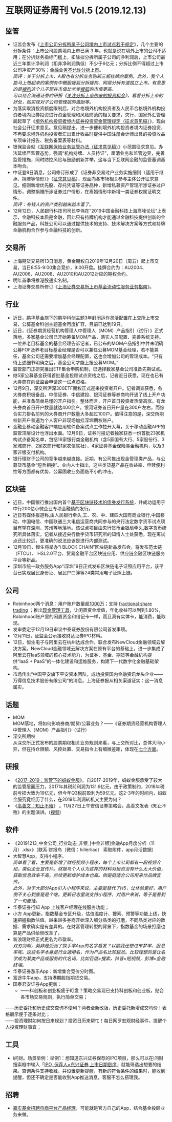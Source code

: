 # 互联网证券周刊 Vol.5 (2019.12.13)


## 监管
- 证监会发布《[上市公司分拆所属子公司境内上市试点若干规定](http://www.csrc.gov.cn/pub/zjhpublic/zjh/201912/t20191213_367507.htm)》，几个主要的分拆条件：上市公司股票境内上市已满 3 年。也就是说在境外上市的公司不适用；在分拆财务指标门槛上，扣除拟分拆所属子公司的净利润后，上市公司最近三年累计净利润（扣非净利润孰低）不少于6亿元；分拆比例不得超过上市公司净资产30%；[金融业务不允许分拆上市](http://www.csrc.gov.cn/pub/zjhpublic/zjh/201912/P020191213651391046799.pdf)。<br />_简评：关于分拆上市，A股也有分拆业务到新三板挂牌的案例。此外，我个人能马上想起来的案例有中概股搜狐分拆搜狗、网易分拆有道独立上市。有意思的是_[_搜狗_](https://xueqiu.com/S/SOGO)_这个儿子现在市值比老爹_[_搜狐_](https://xueqiu.com/S/SOHU)_的市值更高。_<br />_可以结合海通证券的研报《_[_关注分拆上市带来的投资机会_](https://www.kanyanbao.com/report/frame.htm?docid=47176513)_》，看看分拆上市的好处，如实现对子公司管理层的激励等。_
- 为落实取消投资额度限制后，对合格境外机构投资者及人民币合格境外机构投资者境内证券投资进行资金管理和风险防范的相关要求，央行、国家外汇管理局起草了《[境外机构投资者境内证券投资资金管理规定（征求意见稿）](http://m.safe.gov.cn/safe/2019/1213/14887.html)》，现向社会公开征求意见。意见稿提出，进一步便利境外机构投资者境内证券投资，不再要求境外机构投资者汇出累计收益时提供中国注册会计师出具的投资收益专项审计报告、税务备案表等材料。
- 银保监会就《[互联网保险业务监管办法（征求意见稿）](https://mp.weixin.qq.com/s/S84FM_q45zsEkOqC7_mnEA)》小范围征求意见。办法延续严监管态势，强调“机构持牌、人员持证”，厘清业务和监管边界，完善监管措施，同时防控风险与鼓励创新并举。这与当下互联网金融的监管基调基本吻合。
- 中证登8日消息，公司修订形成了《证券非交易过户业务实施细则（适用于继承、捐赠等情形）》（[征求意见稿](http://www.chinaclear.cn/zdjs/editor_file/20191208171305106.pdf)），现面向各市场相关参与主体公开征求意见。细则新增优先股、存托凭证等证券品种，新增私募资产管理所涉证券过户情形，调整捐赠所涉证券过户情形，在离婚情形中新增一类证券权属证明文件。<br />_简评：有钱人的资产类别越来越丰富了。_
- 12月12日，人民银行科技司司长李伟在“2019中国金融科技上海高峰论坛”上表示，金融科技本质是金融，因此只有持牌机构才能通过金融科技提供创新的金融服务产品，科技公司可以通过提供技术的支持、技术解决方案等方式和持牌金融机构合作参与金融科技的创新。

## 交易所

- 上海期货交易所13日消息，黄金期权自2019年12月20日（周五）起上市交易，当日8:55-9:00集合竞价，9:00开盘。挂牌合约为：AU2004、AU2006、AU2008、AU2010和AU2012对应的期权合约。
- 明年首季将推港股通实名制。
- 上海证券交易所修订《[上海证券交易所上市基金流动性服务业务指南](http://www.sse.com.cn/lawandrules/guide/jjznlc/c/c_20191210_4962778.shtml)》。


## 行业

- 近日，鹏华基金旗下的鹏华科创主题3年封闭运作灵活配置在上交所上市交易，公募基金科创主题基金再度扩容，目前已达到19只。
- 近日，《证券期货经营机构管理人中管理人（MOM）产品指引（试行）》正式落地，多家基金公司已开始筹备MOM产品，落实人员配置、完善系统支持。一位养老目标基金的基金经理告诉记者，已公布的MOM产品指引中并未明确公募FOF及养老目标基金经理是否可以兼任公募MOM基金经理，若不能兼任，基金公司还需要增加基金经理配置，这也会增加公司的管理成本。“只有待上述细节明确之后，基金公司才能上报公募MOM。”
- 监管部门正研究推出ETF集合申购机制，已选择数家基金公司准备先期试点。
- 继5家公募基金获得首批基金投顾试点资格之后，记者近日获悉，现在也已有大券商在向证监会申请这一试点资格。
- 12月9日，深交所沪深300ETF期权正式迎来投资者开户。记者调查获悉，各大券商积极备战，中信证券、中信建投、银河证券等券商均开通了线上开户功能，并准备简单易懂的开户指引。整体而言，开户首日投资者热情高涨。有龙头券商首日开户数量就达400余户。银河证券首日开户量在300户左右，而综合实力排名前列的大券商开户数量大多超过100户。值得注意的是，深交所期权新开户普遍为个人客户非现场加挂深圳期权账户。
- 金融业移动金融客户端应用软件备案试点工作拉开大幕，关于移动金融APP的监管顶层设计也浮出水面。12月9日，证券时报记者独家获悉一份首批23家机构试点备案名单，包括16家银行类金融机构（含5家国有大行、5家股份行、3家城商行、2家农商行和1家农信联社）、4家证券基金保险类金融机构，以及3家非银支付机构。
- 银行理财子公司的竞争越来越直接。近期，有公司推出现金管理类产品，与公募货币基金“短兵相接”。业内人士指出，这些类货基产品在收益率、申赎便利性等方面都有优势，公募固收业务面临不小的冲击。

## 区块链

- 近日，中国银行推出国内首个[基于区块链技术的债券发行系统](http://finance.sina.com.cn/stock/relnews/hk/2019-12-10/doc-iihnzhfz4950879.shtml)，并成功运用于中行200亿小微企业专项金融债的发行。
- 近日有媒体报道称,由人民银行牵头,工、农、中、建四大国有商业银行,中国移动、中国电信、中国联通三大电信运营商共同参与的央行法定数字货币试点项目有望在深圳、苏州等地落地。该试点项目由央行货币金银局牵头,数字货币研究所具体落实。记者从接近央行数字货币研究所的知情人士处获悉，现在离试点还比较远，更准确的说法应该是进行内部测试。
- 12月19日，恒生将举办“i BLOCK CHAIN”区块链新品发布会，将发布范太链（FTCU）、 HSL2.0平台、贸易金融平台区块链应用、供应链金融区块链服务平台等新品。
- 深圳市统一政务服务App“i深圳”9日正式发布区块链电子证照应用平台，该平台已实现居民身份证、居民户口簿等24类常用电子证照上链。

## 公司

- Robinhood两个消息：用户账户数量超[1000万](http://baijiahao.baidu.com/s?id=1652405209737445442&wfr=spider&for=pc)；支持 [fractional share trading](https://techcrunch.com/2019/12/12/robinhood-fractional-share/) ；推出[现金管理工具](https://blog.robinhood.com/news/2019/12/11/5-things-to-know-about-cash-management)，让闲置资金增值，年化收益可以到到1.80%，Robinhood账户里的闲置资金和借记卡一样，而且真有实体卡，能消费，能取现。
- 发审委定于12月19日审议中泰证券股份有限公司首发事项。
- 12月11日，证监会公示接收财达证券IPO材料。
- 12日，恒生电子与阿里云在杭州达成合作，联合发布NewCloud金融领域云解决方案。NewCloud金融领域云解决方案在原有平台的基础上，进一步集成了阿里云在IaaS领域的核心技术能力，为证券、基金、期货等金融机构提供“IaaS + PaaS”的一体化建设和运维服务，构建下一代数字化金融基础架构。
- 市场传出“中国平安旗下平安资本团队，成功投资国内金融资讯龙头企业——万得信息技术股份有限公司”的消息。上海证券报从相关渠道证实：这一消息属实。

## 话题

- MOM<br />MOM落地，将如何影响券商/期货/公募业务？——《证券期货经营机构管理人中管理人（MOM）产品指引》（试行）
- 深交所期权<br />从深交所正式发布的股票期权相关业务规则来看，与上交所对比，总体大同小异，但在持仓限额、风控处置、交易指令上有细微差距，体现在[七个方面](https://mp.weixin.qq.com/s/WPhDgQ7egYL_enq-fbBwSA)。

## 研报

- 《[2017-2019：监管下的蚂蚁金服](https://mp.weixin.qq.com/s/Sxgze9i58TleQn9qSaoDvQ)》。自2017-2019年，蚂蚁金服承受了较大的监管层面压力，2017年其税前利润为131.9亿元，由于政策制约，2018年税前亏损大致为19亿元，但今年Q3税前盈利为59亿元。这2-3年的时间内，蚂蚁金服究竟经历了什么，在2019年利润转机又主要为何？
- 《[高善文：知止不殆](https://zhuanlan.zhihu.com/p/93975785)》 。11月27日上午安信证券策略会，高善文发表《知止不殆》的主题演讲。([视频](https://www.youtube.com/watch?v=zzQ3vC6svB4))

## 软件

- 《20191213_中金公司_行业动态_非银_[中金非银]金融App月度分析（11月）.xlsx》（联系 财报鸟（微信：hillerliao） 索取附件，app月活数据）
- 大智慧App，支持小程序。<br />_简单看了看，主要是新增了财经视频小程序，每个上市公司都有一段视频介绍，类似企业宣传片。财报鸟个人认为这样的材料对投资没有什么太大价值，获取信息效率不高，后续更新维护成本也高。倒是挺适合公司用来作品牌宣传。<br />此外，对于大部分App引入小程序来说，主要是替代了H5，让体验更好，用户倒不关心到底是是个啥。更新日志里说支持小程序，对用户来说，等于是看到了一句废话。_
- 华泰证券行知 App 上线客户经理在线服务功能；
- 小方 App更新，指数基金专区升级，估值温度计、搜索、预警等功能上线，快速把握指数估值。越来越多券商开始深入细分品类的打磨，不同品类对应的数据、需求确实是有差异的。在财富管理转型的背景下，指数基金的场景打磨也算是产品供给侧改革了。
- 新浪理财师正式更名为市盈率。<br />_双刃剑啊，莫非是受到了换手率App的名字启发？以前我还想过市梦率、股息率呢。这些名字本身是行业通用名，作为产品名比较尴尬。比较理想的是让名字成为某类产品或服务的代名词，比如百度=搜索，抖音=短视频，彭博=金融终端。_
- 华泰证券涨乐App：新增集合竞价分时图。
- 富途牛牛app，支持港期股指期货交易。
- 国泰君安证券App更新：
  - ——科创板和创业板疲于盯盘？策略交易现已支持科创板和创业板，贴合各市场交易规则，执行简单交易；

——历史委托和历史成交查询不便利？两者全新改版，历史委托新增成交均价！表格展示便于逐条对比；<br />——投资理财如何按日来规划？投资日历来帮忙！每日网罗宏观财经事件，提醒个人投资理财事宜；

## 工具

- i问财。场景举例：举例1：想知道东兴证券保荐的IPO项目，那么可以在i问财搜索框中输入「[IPO, 保荐人=东兴证券,上市日期倒序](http://www.iwencai.com/stockpick/search?ts=1&f=1&qs=stockhome_topbar_click&w=ipo,%E4%BF%9D%E8%8D%90%E4%BA%BA=%E4%B8%9C%E5%85%B4%E8%AF%81%E5%88%B8,%E4%B8%8A%E5%B8%82%E6%97%A5%E6%9C%9F%E5%80%92%E5%BA%8F)」就能筛选出想要的结果。查询条件支持收藏，并设置更新提醒，有新的符合条件的结果时，能收到提醒，但还不确定是否能收到App推送消息，客服不怎么搭理我。

## 招聘

- [嘉实基金招聘电商平台产品经理](https://jsfund.tupu360.com/position/detail/5de8c711744a2652ae8b9d09?type=SOCIALRECRUITMENT&lang=zh_CN)，可能就是官方自己的App，结合基金投顾业务来做。
